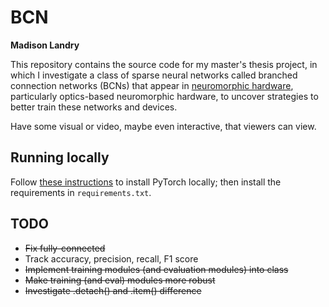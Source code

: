 # BCN

**Madison Landry**

This repository contains the source code for my master's thesis project, in which I investigate a class of sparse neural networks called branched connection networks (BCNs) that appear in [neuromorphic hardware](https://en.wikipedia.org/wiki/Neuromorphic_engineering), particularly optics-based neuromorphic hardware, to uncover strategies to better train these networks and devices.

Have some visual or video, maybe even interactive, that viewers can view.

## Running locally

Follow [these instructions](https://pytorch.org/get-started/locally/) to install PyTorch locally; then install the requirements in `requirements.txt`.

## TODO

* ~~Fix fully-connected~~
* Track accuracy, precision, recall, F1 score
* ~~Implement training modules (and evaluation modules) into class~~
* ~~Make training (and eval) modules more robust~~
* ~~Investigate .detach() and .item() difference~~